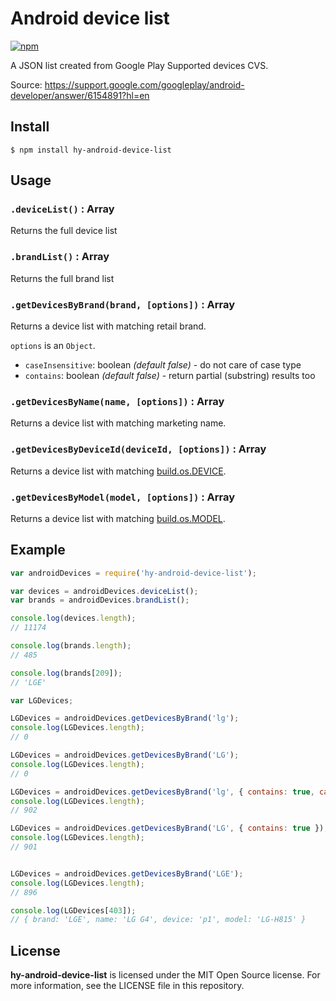 # Android device list

[![npm](https://img.shields.io/npm/v/android-device-list.svg)](https://www.npmjs.com/package/android-device-list)


A JSON list created from Google Play Supported devices CVS.

Source: https://support.google.com/googleplay/android-developer/answer/6154891?hl=en

## Install

```
$ npm install hy-android-device-list
```

## Usage

### `.deviceList()` : Array

Returns the full device list

### `.brandList()` : Array

Returns the full brand list

### `.getDevicesByBrand(brand, [options])` : Array

Returns a device list with matching retail brand.

`options` is an `Object`.
- `caseInsensitive`: boolean *(default false)* - do not care of case type
- `contains`: boolean *(default false)* - return partial (substring) results too

### `.getDevicesByName(name, [options])` : Array

Returns a device list with matching marketing name.

### `.getDevicesByDeviceId(deviceId, [options])` : Array

Returns a device list with matching [build.os.DEVICE](http://developer.android.com/reference/android/os/Build.html#DEVICE).

### `.getDevicesByModel(model, [options])` : Array

Returns a device list with matching [build.os.MODEL](http://developer.android.com/reference/android/os/Build.html#MODEL).


## Example

```js
var androidDevices = require('hy-android-device-list');

var devices = androidDevices.deviceList();
var brands = androidDevices.brandList();

console.log(devices.length);
// 11174

console.log(brands.length);
// 485

console.log(brands[209]);
// 'LGE'

var LGDevices;

LGDevices = androidDevices.getDevicesByBrand('lg');
console.log(LGDevices.length);
// 0

LGDevices = androidDevices.getDevicesByBrand('LG');
console.log(LGDevices.length);
// 0

LGDevices = androidDevices.getDevicesByBrand('lg', { contains: true, caseInsensitive: true });
console.log(LGDevices.length);
// 902

LGDevices = androidDevices.getDevicesByBrand('LG', { contains: true });
console.log(LGDevices.length);
// 901


LGDevices = androidDevices.getDevicesByBrand('LGE');
console.log(LGDevices.length);
// 896

console.log(LGDevices[403]);
// { brand: 'LGE', name: 'LG G4', device: 'p1', model: 'LG-H815' }

```


## License

**hy-android-device-list** is licensed under the MIT Open Source license. For more information, see the LICENSE file in this repository.
